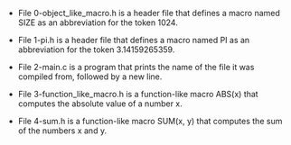 - File 0-object_like_macro.h is a header file that defines a macro named SIZE as an abbreviation for the token 1024.

- File 1-pi.h is a header file that defines a macro named PI as an abbreviation for the token 3.14159265359.

- File 2-main.c is a program that prints the name of the file it was compiled from, followed by a new line.

- File 3-function_like_macro.h is a function-like macro ABS(x) that computes the absolute value of a number x.

- File 4-sum.h is a function-like macro SUM(x, y) that computes the sum of the numbers x and y.